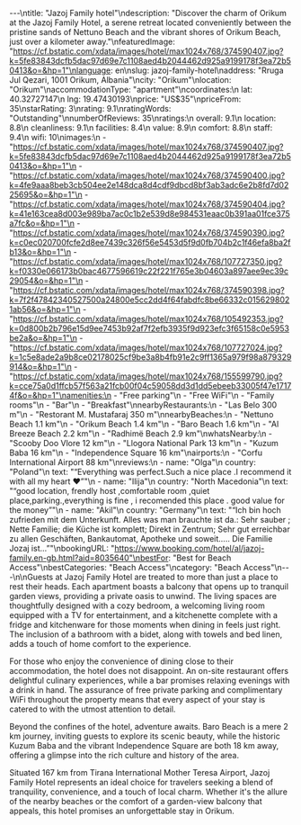 ---\ntitle: "Jazoj Family hotel"\ndescription: "Discover the charm of Orikum at the Jazoj Family Hotel, a serene retreat located conveniently between the pristine sands of Nettuno Beach and the vibrant shores of Orikum Beach, just over a kilometer away."\nfeaturedImage: "https://cf.bstatic.com/xdata/images/hotel/max1024x768/374590407.jpg?k=5fe83843dcfb5dac97d69e7c1108aed4b2044462d925a9199178f3ea72b50413&o=&hp=1"\nlanguage: en\nslug: jazoj-family-hotel\naddress: "Rruga Jul Qezari, 1001 Orikum, Albania"\ncity: "Orikum"\nlocation: "Orikum"\naccommodationType: "apartment"\ncoordinates:\n  lat: 40.32727147\n  lng: 19.47430193\nprice: "US$35"\npriceFrom: 35\nstarRating: 3\nrating: 9.1\nratingWords: "Outstanding"\nnumberOfReviews: 35\nratings:\n  overall: 9.1\n  location: 8.8\n  cleanliness: 9.1\n  facilities: 8.4\n  value: 8.9\n  comfort: 8.8\n  staff: 9.4\n  wifi: 10\nimages:\n  - "https://cf.bstatic.com/xdata/images/hotel/max1024x768/374590407.jpg?k=5fe83843dcfb5dac97d69e7c1108aed4b2044462d925a9199178f3ea72b50413&o=&hp=1"\n  - "https://cf.bstatic.com/xdata/images/hotel/max1024x768/374590400.jpg?k=4fe9aaa8beb3cb504ee2e148dca8d4cdf9dbcd8bf3ab3adc6e2b8fd7d0225695&o=&hp=1"\n  - "https://cf.bstatic.com/xdata/images/hotel/max1024x768/374590404.jpg?k=41e163cea8d003e989ba7ac0c1b2e539d8e984531eaac0b391aa01fce375a7fc&o=&hp=1"\n  - "https://cf.bstatic.com/xdata/images/hotel/max1024x768/374590390.jpg?k=c0ec020700fcfe2d8ee7439c326f56e5453d5f9d0fb704b2c1f46efa8ba2fb13&o=&hp=1"\n  - "https://cf.bstatic.com/xdata/images/hotel/max1024x768/107727350.jpg?k=f0330e066173b0bac4677596619c22f221f765e3b04603a897aee9ec39c29054&o=&hp=1"\n  - "https://cf.bstatic.com/xdata/images/hotel/max1024x768/374590398.jpg?k=7f2f47842340527500a24800e5cc2dd4f64fabdfc8be66332c0156298021ab56&o=&hp=1"\n  - "https://cf.bstatic.com/xdata/images/hotel/max1024x768/105492353.jpg?k=0d800b2b796e15d9ee7453b92af7f2efb3935f9d923efc3f65158c0e5953be2a&o=&hp=1"\n  - "https://cf.bstatic.com/xdata/images/hotel/max1024x768/107727024.jpg?k=1c5e8ade2a9b8ce02178025cf9be3a8b4fb91e2c9ff1365a979f98a879329914&o=&hp=1"\n  - "https://cf.bstatic.com/xdata/images/hotel/max1024x768/155599790.jpg?k=cce75a0d1ffcb57f563a21fcb00f04c59058dd3d1dd5ebeeb33005f47e17174f&o=&hp=1"\namenities:\n  - "Free parking"\n  - "Free WiFi"\n  - "Family rooms"\n  - "Bar"\n  - "Breakfast"\nnearbyRestaurants:\n  - "Las Belo 300 m"\n  - "Restorant M. Mustafaraj 350 m"\nnearbyBeaches:\n  - "Nettuno Beach 1.1 km"\n  - "Orikum Beach 1.4 km"\n  - "Baro Beach 1.6 km"\n  - "Al Breeze Beach 2.2 km"\n  - "Radhimë Beach 2.9 km"\nwhatsNearby:\n  - "Scooby Doo Vlore 12 km"\n  - "Llogora National Park 13 km"\n  - "Kuzum Baba 16 km"\n  - "Independence Square 16 km"\nairports:\n  - "Corfu International Airport 88 km"\nreviews:\n  - name: "Olga"\n    country: "Poland"\n    text: "“Everything was perfect.Such a nice place .I recommend it with all my heart ❤️”"\n  - name: "Ilija"\n    country: "North Macedonia"\n    text: "“good location, frendly host ,comfortable room ,quiet place,parking.,everything is fine , i recomended this place . good value for the money”"\n  - name: "Akil"\n    country: "Germany"\n    text: "“Ich bin hoch zufrieden mit dem Unterkunft. Alles was man brauchte ist da.: Sehr sauber ; Nette Familie; die Küche ist komplett; Direkt in Zentrum; Sehr gut erreichbar zu allen Geschäften, Bankautomat, Apotheke und soweit…..
Die Familie Jozaj ist...”"\nbookingURL: "https://www.booking.com/hotel/al/jazoj-family.en-gb.html?aid=8035640"\nbestFor: "Best for Beach Access"\nbestCategories: "Beach Access"\ncategory: "Beach Access"\n---\n\nGuests at Jazoj Family Hotel are treated to more than just a place to rest their heads. Each apartment boasts a balcony that opens up to tranquil garden views, providing a private oasis to unwind. The living spaces are thoughtfully designed with a cozy bedroom, a welcoming living room equipped with a TV for entertainment, and a kitchenette complete with a fridge and kitchenware for those moments when dining in feels just right. The inclusion of a bathroom with a bidet, along with towels and bed linen, adds a touch of home comfort to the experience.

For those who enjoy the convenience of dining close to their accommodation, the hotel does not disappoint. An on-site restaurant offers delightful culinary experiences, while a bar promises relaxing evenings with a drink in hand. The assurance of free private parking and complimentary WiFi throughout the property means that every aspect of your stay is catered to with the utmost attention to detail.

Beyond the confines of the hotel, adventure awaits. Baro Beach is a mere 2 km journey, inviting guests to explore its scenic beauty, while the historic Kuzum Baba and the vibrant Independence Square are both 18 km away, offering a glimpse into the rich culture and history of the area.

Situated 167 km from Tirana International Mother Teresa Airport, Jazoj Family Hotel represents an ideal choice for travelers seeking a blend of tranquility, convenience, and a touch of local charm. Whether it's the allure of the nearby beaches or the comfort of a garden-view balcony that appeals, this hotel promises an unforgettable stay in Orikum.